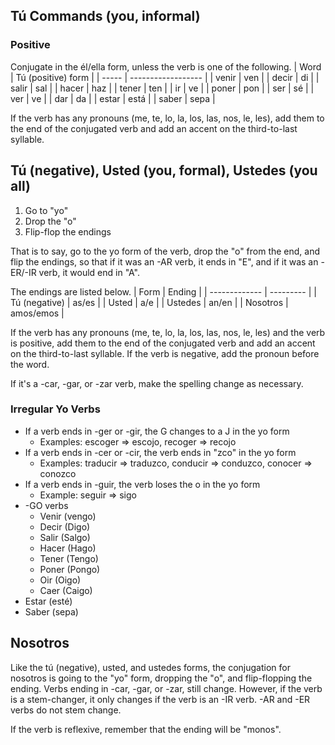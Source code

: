 ## Tú Commands (you, informal)
### Positive
Conjugate in the él/ella form, unless the verb is one of the following.
| Word  | Tú (positive) form |
| ----- | ------------------ |
| venir | ven                |
| decir | di                 |
| salir | sal                |
| hacer | haz                |
| tener | ten                |
| ir    | ve                 |
| poner | pon                |
| ser   | sé                 |
| ver   | ve                 |
| dar   | da                 |
| estar | está               |
| saber | sepa               |

If the verb has any pronouns (me, te, lo, la, los, las, nos, le, les), add them to the end of the conjugated verb and add an accent on the third-to-last syllable.

## Tú (negative), Usted (you, formal), Ustedes (you all)
1. Go to "yo"
2. Drop the "o"
3. Flip-flop the endings

That is to say, go to the yo form of the verb, drop the "o" from the end, and flip the endings, so that if it was an -AR verb, it ends in "E", and if it was an -ER/-IR verb, it would end in "A".

The endings are listed below.
| Form          | Ending    |
| ------------- | --------- |
| Tú (negative) | as/es     |
| Usted         | a/e       |
| Ustedes       | an/en     |
| Nosotros      | amos/emos |

If the verb has any pronouns (me, te, lo, la, los, las, nos, le, les) and the verb is positive, add them to the end of the conjugated verb and add an accent on the third-to-last syllable. If the verb is negative, add the pronoun before the word.

If it's a -car, -gar, or -zar verb, make the spelling change as necessary.

### Irregular Yo Verbs
- If a verb ends in -ger or -gir, the G changes to a J in the yo form
  - Examples: escoger => escojo, recoger => recojo
- If a verb ends in -cer or -cir, the verb ends in "zco" in the yo form
  - Examples: traducir => traduzco, conducir => conduzco, conocer => conozco
- If a verb ends in -guir, the verb loses the o in the yo form
  - Example: seguir => sigo
- -GO verbs
  - Venir (vengo)
  - Decir (Digo)
  - Salir (Salgo)
  - Hacer (Hago)
  - Tener (Tengo)
  - Poner (Pongo)
  - Oir (Oigo)
  - Caer (Caigo)
- Estar (esté)
- Saber (sepa)

## Nosotros
Like the tú (negative), usted, and ustedes forms, the conjugation for nosotros is going to the "yo" form, dropping the "o", and flip-flopping the ending. Verbs ending in -car, -gar, or -zar, still change. However, if the verb is a stem-changer, it only changes if the verb is an -IR verb. -AR and -ER verbs do not stem change.

If the verb is reflexive, remember that the ending will be "monos".